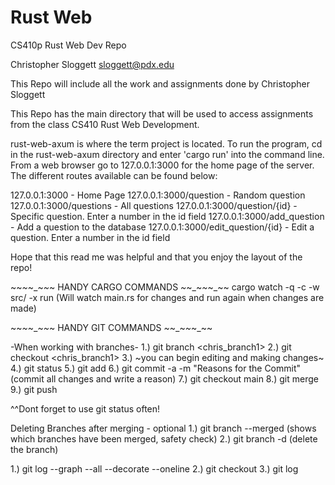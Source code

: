 # Rust Web
CS410p Rust Web Dev Repo

Christopher Sloggett
sloggett@pdx.edu

This Repo will include all the work and assignments done by Christopher Sloggett

This Repo has the main directory that will be used to access assignments
from the class CS410 Rust Web Development.

rust-web-axum is where the term project is located. To run the program, cd 
in the rust-web-axum directory and enter 'cargo run' into the command line.
From a web browser go to 127.0.0.1:3000 for the home page of the server. 
The different routes available can be found below: 

127.0.0.1:3000 - Home Page
127.0.0.1:3000/question - Random question
127.0.0.1:3000/questions - All questions
127.0.0.1:3000/question/{id} - Specific question. Enter a number in the id field
127.0.0.1:3000/add_question - Add a question to the database
127.0.0.1:3000/edit_question/{id} - Edit a question. Enter a number in the id field


Hope that this read me was helpful and that you enjoy the layout of the repo!

~~_~_~_~_~_~ HANDY CARGO COMMANDS _~_~_~_~_~_~~
cargo watch -q -c -w src/ -x run (Will watch main.rs for changes and run again when changes are made)

~~_~_~_~_~_~ HANDY GIT COMMANDS _~_~_~_~_~_~~

-When working with branches-
1.) git branch <chris_branch1> 
2.) git checkout <chris_branch1> 
3.) ~you can begin editing and making changes~
4.) git status 
5.) git add <filenames> 
6.) git commit -a -m "Reasons for the Commit" (commit all changes and write a reason)
7.) git checkout main 
8.) git merge <name of branch> 
9.) git push 

^^Dont forget to use git status often!

Deleting Branches after merging - optional
1.) git branch --merged (shows which branches have been merged, safety check)
2.) git branch -d <name of branch> (delete the branch)

1.) git log --graph --all --decorate --oneline 
2.) git checkout 
3.) git log
